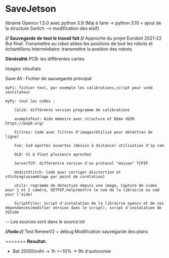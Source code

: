 # SaveJetson

librairie Opencv 1.5.0  avec python 3.9 (Maj à faire -> python 3.10 = ajout de la structure Switch --> modification des elsif)





**// Sauvegarde de tout le travail fait //**
Approche du projet Eurobot 2021-22 
But final: Transmettre au robot aliées les positions de tout les robots et échantillons 
Intermédiaire: transmettre la position des robots 



**Gènéralité**
PCB: les différentes cartes

images: résultats

Save All : Fichier de sauvegarde principal

    myFi: fichier text, par exemple les calibrations,script pour vcmd ventilateur
    
    myPy: tout les codes : 
    
        Calib: différente version programme de calibrations 
        
        exampleTest: Aide mémoire avec structure et Démo VOIR https://pep8.org/
        
        Filtres: Code avec filtres d'images(Utilisé pour détéction de ligne)
        
        Fun: Cod eportes ouvertes (dessin à distance) utilisation d'ip cam 
        
        OLD: V1 à Vlast plusieurs aproches
        
        ServerTCP: différentre version d'un protocol "maison" TCPIP
        
        UndistStitch: Code pour corriger disctortion et sttching(assemblage par point de corélation)
        
        utils: rogramme de detection depuis une image, Capture de video pour 1 et 2 caméra, GETPIP,help(mettre le nom de la librairie ou cmd pour l'aide)
        
        ScriptFiles: script d'instalation de la librairie opencv et de ces dépendances(modifier version dans le script), script d'instalation de VSCode  

 -- Les sources sont dans le source.txt

**//todo://**
Test RenewV2 + débug
Modification sauvegarde des plans


=======
**Resultat:**
- Bat 20000mAh -> 1h =~10% -> 9h d'autonomie 
